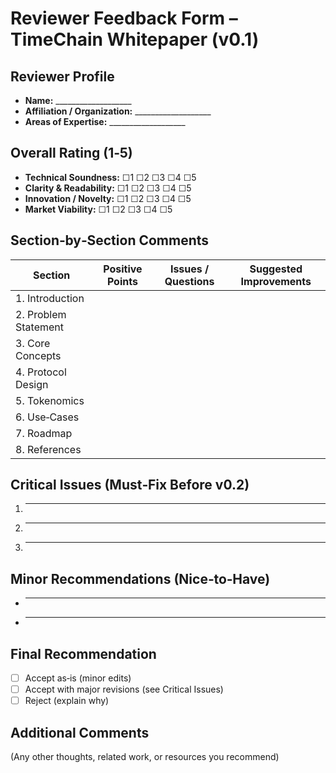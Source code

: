 # Reviewer Feedback Form – TimeChain Whitepaper (v0.1)

## Reviewer Profile
- **Name:** ___________________
- **Affiliation / Organization:** ___________________
- **Areas of Expertise:** ___________________

## Overall Rating (1‑5)
- **Technical Soundness:** ☐1 ☐2 ☐3 ☐4 ☐5
- **Clarity & Readability:** ☐1 ☐2 ☐3 ☐4 ☐5
- **Innovation / Novelty:** ☐1 ☐2 ☐3 ☐4 ☐5
- **Market Viability:** ☐1 ☐2 ☐3 ☐4 ☐5

## Section‑by‑Section Comments
| Section | Positive Points | Issues / Questions | Suggested Improvements |
|---------|----------------|-------------------|------------------------|
| 1. Introduction |  |  |  |
| 2. Problem Statement |  |  |  |
| 3. Core Concepts |  |  |  |
| 4. Protocol Design |  |  |  |
| 5. Tokenomics |  |  |  |
| 6. Use‑Cases |  |  |  |
| 7. Roadmap |  |  |  |
| 8. References |  |  |  |

## Critical Issues (Must‑Fix Before v0.2)
1. ________________________________________
2. ________________________________________
3. ________________________________________

## Minor Recommendations (Nice‑to‑Have)
- ________________________________________
- ________________________________________

## Final Recommendation
- ☐ Accept as‑is (minor edits)
- ☐ Accept with major revisions (see Critical Issues)
- ☐ Reject (explain why)

## Additional Comments
(Any other thoughts, related work, or resources you recommend)
